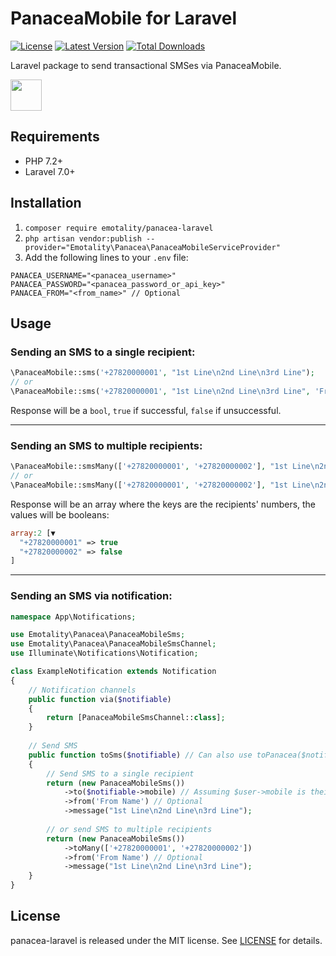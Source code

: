 # PanaceaMobile for Laravel

<p>
    <a href="https://packagist.org/packages/emotality/panacea-laravel"><img src="https://img.shields.io/packagist/l/emotality/panacea-laravel" alt="License"></a>
    <a href="https://packagist.org/packages/emotality/panacea-laravel"><img src="https://img.shields.io/packagist/v/emotality/panacea-laravel" alt="Latest Version"></a>
    <a href="https://packagist.org/packages/emotality/panacea-laravel"><img src="https://img.shields.io/packagist/dt/emotality/panacea-laravel" alt="Total Downloads"></a>
</p>

Laravel package to send transactional SMSes via PanaceaMobile.

<p>
    <a href="https://www.panaceamobile.com" target="_blank">
        <img src="https://emotality.com/development/GitHub/PanaceaMobile.png" height="50">
    </a>
</p>

## Requirements

- PHP 7.2+
- Laravel 7.0+

## Installation

1. `composer require emotality/panacea-laravel`
2. `php artisan vendor:publish --provider="Emotality\Panacea\PanaceaMobileServiceProvider"`
3. Add the following lines to your `.env` file:

```
PANACEA_USERNAME="<panacea_username>"
PANACEA_PASSWORD="<panacea_password_or_api_key>"
PANACEA_FROM="<from_name>" // Optional
```

## Usage

### Sending an SMS to a single recipient:

```php
\PanaceaMobile::sms('+27820000001', "1st Line\n2nd Line\n3rd Line");
// or
\PanaceaMobile::sms('+27820000001', "1st Line\n2nd Line\n3rd Line", 'From Name');
```

Response will be a `bool`, `true` if successful, `false` if unsuccessful.

---

### Sending an SMS to multiple recipients:

```php
\PanaceaMobile::smsMany(['+27820000001', '+27820000002'], "1st Line\n2nd Line\n3rd Line");
// or
\PanaceaMobile::smsMany(['+27820000001', '+27820000002'], "1st Line\n2nd Line\n3rd Line", 'From Name');
```

Response will be an array where the keys are the recipients' numbers, the values will be booleans:

```php
array:2 [▼
  "+27820000001" => true
  "+27820000002" => false
]
```

---

### Sending an SMS via notification:

```php
namespace App\Notifications;

use Emotality\Panacea\PanaceaMobileSms;
use Emotality\Panacea\PanaceaMobileSmsChannel;
use Illuminate\Notifications\Notification;

class ExampleNotification extends Notification
{
    // Notification channels
    public function via($notifiable)
    {
        return [PanaceaMobileSmsChannel::class];
    }
    
    // Send SMS
    public function toSms($notifiable) // Can also use toPanacea($notifiable)
    {
        // Send SMS to a single recipient
        return (new PanaceaMobileSms())
            ->to($notifiable->mobile) // Assuming $user->mobile is their mobile number
            ->from('From Name') // Optional
            ->message("1st Line\n2nd Line\n3rd Line");
            
        // or send SMS to multiple recipients
        return (new PanaceaMobileSms())
            ->toMany(['+27820000001', '+27820000002'])
            ->from('From Name') // Optional
            ->message("1st Line\n2nd Line\n3rd Line");
    }
}
```

## License

panacea-laravel is released under the MIT license. See [LICENSE](https://github.com/emotality/panacea-laravel/blob/master/LICENSE) for details.
